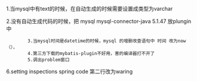 1.当mysql中有text的时候，在自动生成的时候需要设置成类型为varchar

2.没有自动生成代码的时候，把
 <dependencies>
                <dependency>
                    <groupId>mysql</groupId>
                    <artifactId>mysql-connector-java</artifactId>
                    <version>5.1.47</version>
                </dependency>
            </dependencies>
            放plungin 中
            
            3.当mysql时间是datetime的时候，mysql 的增删改查语句中 时间 改为now（），
            4.第三方下载的mybatis-plugin不好用，害的编译器打不开了
            5.调出problem窗口
6.setting inspections spring code 第二行改为waring